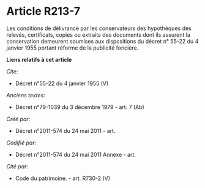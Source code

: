 # Article R213-7

Les conditions de délivrance par les conservateurs des hypothèques des relevés, certificats, copies ou extraits des documents
dont ils assurent la conservation demeurent soumises aux dispositions du décret n° 55-22 du 4 janvier 1955 portant réforme de
la publicité foncière.

**Liens relatifs à cet article**

_Cite_:

  - Décret n°55-22 du 4 janvier 1955 (V)

_Anciens textes_:

  - Décret n°79-1039 du 3 décembre 1979 - art. 7 (Ab)

_Créé par_:

  - Décret n°2011-574 du 24 mai 2011  - art.

_Codifié par_:

  - Décret n°2011-574 du 24 mai 2011 Annexe - art.

_Cité par_:

  - Code du patrimoine. - art. R730-2 (V)
